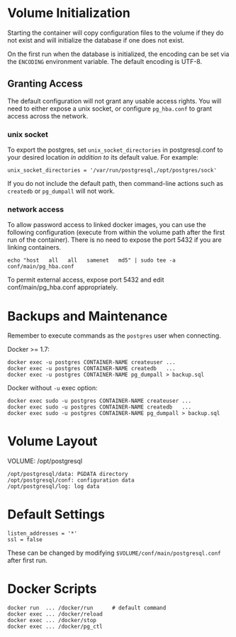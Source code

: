 
Volume Initialization
=====================

Starting the container will copy configuration files to the volume if they
do not exist and will initialize the database if one does not exist.

On the first run when the database is initialized, the encoding can be set
via the `ENCODING` environment variable. The default encoding is UTF-8.

Granting Access
---------------

The default configuration will not grant any usable access rights. You will
need to either expose a unix socket, or configure `pg_hba.conf` to grant
access across the network.

### unix socket

To export the postgres, set `unix_socket_directories` in postgresql.conf to
your desired location *in addition to* its default value. For example:

    unix_socket_directories = '/var/run/postgresql,/opt/postgres/sock'

If you do not include the default path, then command-line actions such as
`createdb` or `pg_dumpall` will not work.

### network access

To allow password access to linked docker images, you can use the following
configuration (execute from within the volume path after the first run of
the container). There is no need to expose the port 5432 if you are linking
containers.

    echo "host   all   all   samenet   md5" | sudo tee -a conf/main/pg_hba.conf

To permit external access, expose port 5432 and edit conf/main/pg_hba.conf
appropriately.


Backups and Maintenance
=======================

Remember to execute commands as the `postgres` user when connecting.

Docker >= 1.7:

    docker exec -u postgres CONTAINER-NAME createuser ...
    docker exec -u postgres CONTAINER-NAME createdb   ...
    docker exec -u postgres CONTAINER-NAME pg_dumpall > backup.sql

Docker without `-u` exec option:

    docker exec sudo -u postgres CONTAINER-NAME createuser ...
    docker exec sudo -u postgres CONTAINER-NAME createdb   ...
    docker exec sudo -u postgres CONTAINER-NAME pg_dumpall > backup.sql


Volume Layout
=============

VOLUME: /opt/postgresql

    /opt/postgresql/data: PGDATA directory
    /opt/postgresql/conf: configuration data
    /opt/postgresql/log: log data


Default Settings
================

    listen_addresses = '*'
    ssl = false

These can be changed by modifying `$VOLUME/conf/main/postgresql.conf` after
first run.

Docker Scripts
==============

    docker run  ... /docker/run      # default command
    docker exec ... /docker/reload
    docker exec ... /docker/stop
    docker exec ... /docker/pg_ctl
